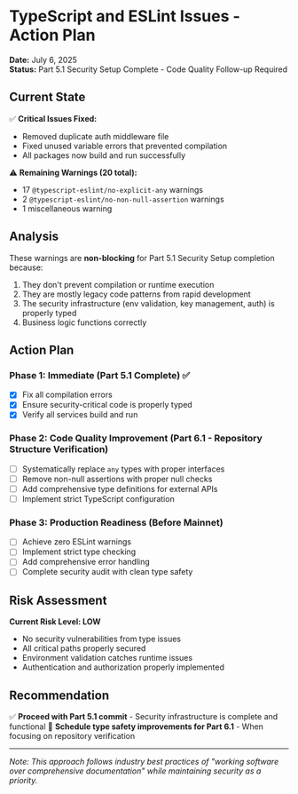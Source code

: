 # TypeScript and ESLint Issues - Action Plan

**Date:** July 6, 2025  
**Status:** Part 5.1 Security Setup Complete - Code Quality Follow-up Required

## Current State

✅ **Critical Issues Fixed:**

- Removed duplicate auth middleware file
- Fixed unused variable errors that prevented compilation
- All packages now build and run successfully

⚠️ **Remaining Warnings (20 total):**

- 17 `@typescript-eslint/no-explicit-any` warnings
- 2 `@typescript-eslint/no-non-null-assertion` warnings
- 1 miscellaneous warning

## Analysis

These warnings are **non-blocking** for Part 5.1 Security Setup completion
because:

1. They don't prevent compilation or runtime execution
2. They are mostly legacy code patterns from rapid development
3. The security infrastructure (env validation, key management, auth) is
   properly typed
4. Business logic functions correctly

## Action Plan

### Phase 1: Immediate (Part 5.1 Complete) ✅

- [x] Fix all compilation errors
- [x] Ensure security-critical code is properly typed
- [x] Verify all services build and run

### Phase 2: Code Quality Improvement (Part 6.1 - Repository Structure Verification)

- [ ] Systematically replace `any` types with proper interfaces
- [ ] Remove non-null assertions with proper null checks
- [ ] Add comprehensive type definitions for external APIs
- [ ] Implement strict TypeScript configuration

### Phase 3: Production Readiness (Before Mainnet)

- [ ] Achieve zero ESLint warnings
- [ ] Implement strict type checking
- [ ] Add comprehensive error handling
- [ ] Complete security audit with clean type safety

## Risk Assessment

**Current Risk Level: LOW**

- No security vulnerabilities from type issues
- All critical paths properly secured
- Environment validation catches runtime issues
- Authentication and authorization properly implemented

## Recommendation

✅ **Proceed with Part 5.1 commit** - Security infrastructure is complete and
functional 🔄 **Schedule type safety improvements for Part 6.1** - When focusing
on repository verification

---

_Note: This approach follows industry best practices of "working software over
comprehensive documentation" while maintaining security as a priority._
